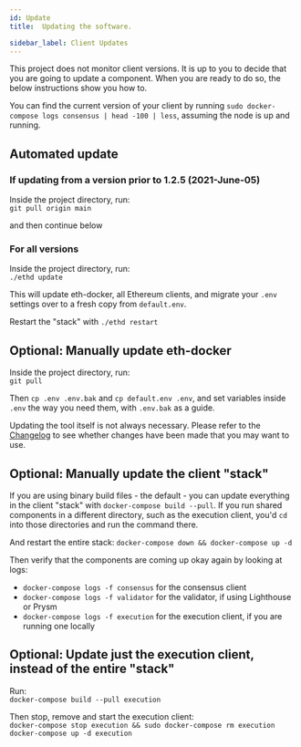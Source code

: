 ```yaml
---
id: Update
title:  Updating the software.

sidebar_label: Client Updates
---
```


This project does not monitor client versions. It is up to you to decide that you
are going to update a component. When you are ready to do so, the below instructions
show you how to.

You can find the current version of your client by running `sudo docker-compose logs consensus | head -100 | less`,
assuming the node is up and running.

## Automated update

### If updating from a version prior to 1.2.5 (2021-June-05)

Inside the project directory, run:<br />
`git pull origin main`

and then continue below

### For all versions

Inside the project directory, run:<br />
`./ethd update`

This will update eth-docker, all Ethereum clients, and migrate your `.env` settings over to a fresh copy
from `default.env`.

Restart the "stack" with `./ethd restart`

## Optional: Manually update eth-docker

Inside the project directory, run:<br />
`git pull`

Then `cp .env .env.bak` and `cp default.env .env`, and set variables inside `.env`
the way you need them, with `.env.bak` as a guide.

Updating the tool itself is not always necessary. Please refer to the [Changelog](../About/Changelog.md) to see
whether changes have been made that you may want to use.

## Optional: Manually update the client "stack"

If you are using binary build files - the default - you can update everything
in the client "stack" with `docker-compose build --pull`. If you
run shared components in a different directory, such as the execution client,
you'd `cd` into those directories and run the command there.

And restart the entire stack: `docker-compose down && docker-compose up -d`

Then verify that the components are coming up okay again by looking at logs:
- `docker-compose logs -f consensus` for the consensus client
- `docker-compose logs -f validator` for the validator, if using Lighthouse or Prysm
- `docker-compose logs -f execution` for the execution client, if you are running one locally

## Optional: Update just the execution client, instead of the entire "stack"

Run:<br />
`docker-compose build --pull execution`

Then stop, remove and start the execution client:<br />
`docker-compose stop execution && sudo docker-compose rm execution`<br />
`docker-compose up -d execution`
